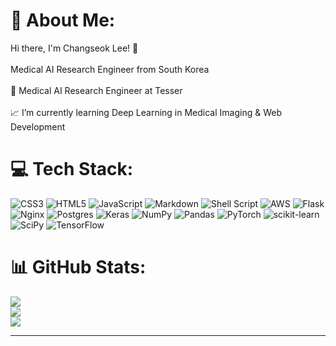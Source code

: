 # 💫 About Me:
Hi there, I'm Changseok Lee! 👋<br><br>Medical AI Research Engineer from South Korea<br><br>💼 Medical AI Research Engineer at Tesser<br><br>📈 I’m currently learning Deep Learning in Medical Imaging & Web Development


# 💻 Tech Stack:
![CSS3](https://img.shields.io/badge/css3-%231572B6.svg?style=for-the-badge&logo=css3&logoColor=white) ![HTML5](https://img.shields.io/badge/html5-%23E34F26.svg?style=for-the-badge&logo=html5&logoColor=white) ![JavaScript](https://img.shields.io/badge/javascript-%23323330.svg?style=for-the-badge&logo=javascript&logoColor=%23F7DF1E) ![Markdown](https://img.shields.io/badge/markdown-%23000000.svg?style=for-the-badge&logo=markdown&logoColor=white) ![Shell Script](https://img.shields.io/badge/shell_script-%23121011.svg?style=for-the-badge&logo=gnu-bash&logoColor=white) ![AWS](https://img.shields.io/badge/AWS-%23FF9900.svg?style=for-the-badge&logo=amazon-aws&logoColor=white) ![Flask](https://img.shields.io/badge/flask-%23000.svg?style=for-the-badge&logo=flask&logoColor=white) ![Nginx](https://img.shields.io/badge/nginx-%23009639.svg?style=for-the-badge&logo=nginx&logoColor=white) ![Postgres](https://img.shields.io/badge/postgres-%23316192.svg?style=for-the-badge&logo=postgresql&logoColor=white) ![Keras](https://img.shields.io/badge/Keras-%23D00000.svg?style=for-the-badge&logo=Keras&logoColor=white) ![NumPy](https://img.shields.io/badge/numpy-%23013243.svg?style=for-the-badge&logo=numpy&logoColor=white) ![Pandas](https://img.shields.io/badge/pandas-%23150458.svg?style=for-the-badge&logo=pandas&logoColor=white) ![PyTorch](https://img.shields.io/badge/PyTorch-%23EE4C2C.svg?style=for-the-badge&logo=PyTorch&logoColor=white) ![scikit-learn](https://img.shields.io/badge/scikit--learn-%23F7931E.svg?style=for-the-badge&logo=scikit-learn&logoColor=white) ![SciPy](https://img.shields.io/badge/SciPy-%230C55A5.svg?style=for-the-badge&logo=scipy&logoColor=%white) ![TensorFlow](https://img.shields.io/badge/TensorFlow-%23FF6F00.svg?style=for-the-badge&logo=TensorFlow&logoColor=white)
# 📊 GitHub Stats:
![](https://github-readme-stats.vercel.app/api?username=wjh1065&theme=dark&hide_border=true&include_all_commits=true&count_private=true)<br/>
![](https://github-readme-streak-stats.herokuapp.com/?user=wjh1065&theme=dark&hide_border=true)<br/>
![](https://github-readme-stats.vercel.app/api/top-langs/?username=wjh1065&theme=dark&hide_border=true&include_all_commits=true&count_private=true&layout=compact)

---

<!-- Proudly created with GPRM ( https://gprm.itsvg.in ) -->
